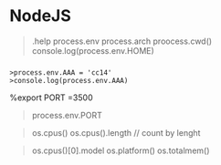 # NodeJS
>.help
>process.env
>process.arch
>proocess.cwd()
>console.log(process.env.HOME)

 ###
```
>process.env.AAA = 'cc14'
>console.log(process.env.AAA)
```
%export PORT =3500
>process.env.PORT


>os.cpus()
>os.cpus().length  // count by lenght

>os.cpus()[0].model
>os.platform()
>os.totalmem()